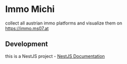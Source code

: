 # Immo Michi

collect all austrian immo platforms and visualize them on https://immo.ms07.at


## Development

this is a NestJS project - [NestJS Documentation](https://docs.nestjs.com/)
